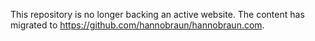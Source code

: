 This repository is no longer backing an active website. The content has migrated
to https://github.com/hannobraun/hannobraun.com.
